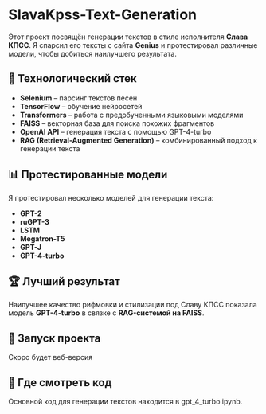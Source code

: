 # SlavaKpss-Text-Generation

Этот проект посвящён генерации текстов в стиле исполнителя **Слава КПСС**. Я спарсил его тексты с сайта **Genius** и протестировал различные модели, чтобы добиться наилучшего результата.

## 🔧 Технологический стек
- **Selenium** – парсинг текстов песен
- **TensorFlow** – обучение нейросетей
- **Transformers** – работа с предобученными языковыми моделями
- **FAISS** – векторная база для поиска похожих фрагментов
- **OpenAI API** – генерация текста с помощью GPT-4-turbo
- **RAG (Retrieval-Augmented Generation)** – комбинированный подход к генерации текста

## 📊 Протестированные модели
Я протестировал несколько моделей для генерации текста:
- **GPT-2**
- **ruGPT-3**
- **LSTM**
- **Megatron-T5**
- **GPT-J**
- **GPT-4-turbo**

## 🏆 Лучший результат
Наилучшее качество рифмовки и стилизации под Славу КПСС показала модель **GPT-4-turbo** в связке с **RAG-системой на FAISS**.

## 🚀 Запуск проекта
Скоро будет веб-версия

## 📂 Где смотреть код
Основной код для генерации текстов находится в gpt_4_turbo.ipynb.

